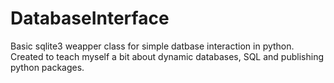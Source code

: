 # DatabaseInterface
Basic sqlite3 weapper class for simple datbase interaction in python. Created to teach myself a bit about dynamic databases, SQL and publishing python packages.
